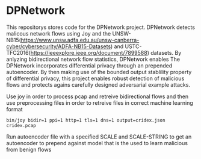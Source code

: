 # DPNetwork

This repositorys stores code for the DPNetwork project. DPNetwork detects malicous network flows using Joy and the UNSW-NB15(https://www.unsw.adfa.edu.au/unsw-canberra-cyber/cybersecurity/ADFA-NB15-Datasets) and USTC-TFC2016(https://ieeexplore.ieee.org/document/7899588) datasets. By anlyzing bidirectional network flow statistics, DPNetwork enables  The DPNetwork incorporates differential privacy through an prepended autoencoder. By then making use of the bounded output stablility property of differential privacy, this project enables robust detection of malicious flows and protects agains carefully designed adversarial example attacks. 

Use joy in order to process pcap and retreive bidirectional flows and then use preprocessing files in order
to retreive files in correct machine learning format
```
bin/joy bidir=1 ppi=1 http=1 tls=1 dns=1 output=cridex.json cridex.pcap
```

Run autoencoder file with a specified SCALE and SCALE-STRING to get an autoencoder to prepend against model that is the used to learn malicious from benign flows 
